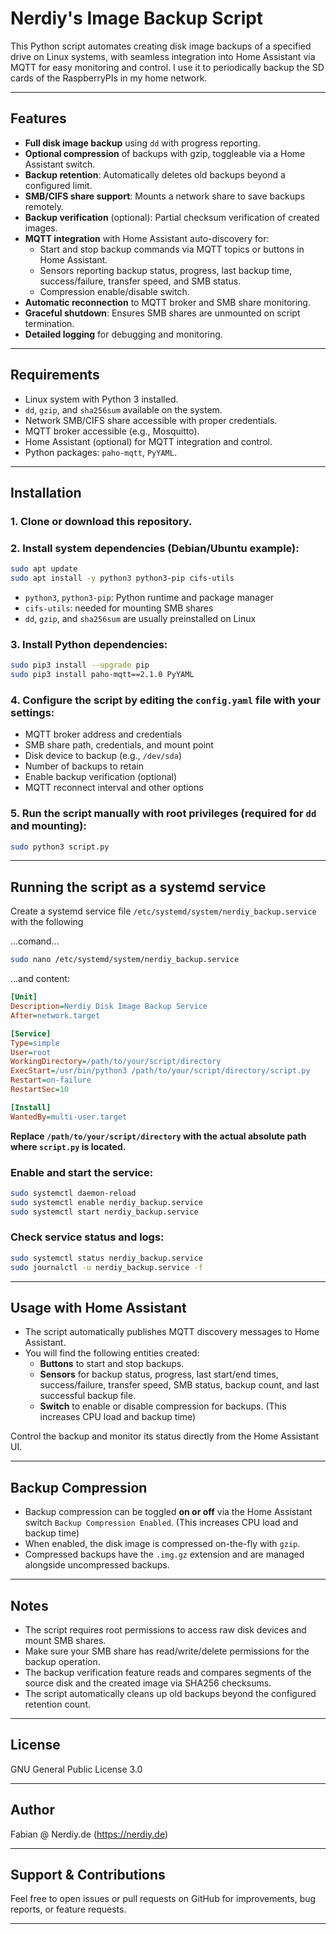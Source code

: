# Nerdiy's Image Backup Script

This Python script automates creating disk image backups of a specified drive on Linux systems, with seamless integration into Home Assistant via MQTT for easy monitoring and control. I use it to periodically backup the SD cards of the RaspberryPIs in my home network.

---

## Features

- **Full disk image backup** using `dd` with progress reporting.
- **Optional compression** of backups with gzip, toggleable via a Home Assistant switch.
- **Backup retention**: Automatically deletes old backups beyond a configured limit.
- **SMB/CIFS share support**: Mounts a network share to save backups remotely.
- **Backup verification** (optional): Partial checksum verification of created images.
- **MQTT integration** with Home Assistant auto-discovery for:
  - Start and stop backup commands via MQTT topics or buttons in Home Assistant.
  - Sensors reporting backup status, progress, last backup time, success/failure, transfer speed, and SMB status.
  - Compression enable/disable switch.
- **Automatic reconnection** to MQTT broker and SMB share monitoring.
- **Graceful shutdown**: Ensures SMB shares are unmounted on script termination.
- **Detailed logging** for debugging and monitoring.

---

## Requirements

- Linux system with Python 3 installed.
- `dd`, `gzip`, and `sha256sum` available on the system.
- Network SMB/CIFS share accessible with proper credentials.
- MQTT broker accessible (e.g., Mosquitto).
- Home Assistant (optional) for MQTT integration and control.
- Python packages: `paho-mqtt`, `PyYAML`.

---

## Installation

### 1. Clone or download this repository.

### 2. Install system dependencies (Debian/Ubuntu example):

```bash
sudo apt update
sudo apt install -y python3 python3-pip cifs-utils
```

- `python3`, `python3-pip`: Python runtime and package manager  
- `cifs-utils`: needed for mounting SMB shares  
- `dd`, `gzip`, and `sha256sum` are usually preinstalled on Linux

### 3. Install Python dependencies:

```bash
sudo pip3 install --upgrade pip
sudo pip3 install paho-mqtt==2.1.0 PyYAML
```

### 4. Configure the script by editing the `config.yaml` file with your settings:
- MQTT broker address and credentials  
- SMB share path, credentials, and mount point  
- Disk device to backup (e.g., `/dev/sda`)  
- Number of backups to retain  
- Enable backup verification (optional)  
- MQTT reconnect interval and other options

### 5. Run the script manually with root privileges (required for `dd` and mounting):

```bash
sudo python3 script.py
```

---

## Running the script as a systemd service

Create a systemd service file `/etc/systemd/system/nerdiy_backup.service` with the following 

...comand...

```bash
sudo nano /etc/systemd/system/nerdiy_backup.service
```
...and content:

```ini
[Unit]
Description=Nerdiy Disk Image Backup Service
After=network.target

[Service]
Type=simple
User=root
WorkingDirectory=/path/to/your/script/directory
ExecStart=/usr/bin/python3 /path/to/your/script/directory/script.py
Restart=on-failure
RestartSec=10

[Install]
WantedBy=multi-user.target
```

**Replace `/path/to/your/script/directory` with the actual absolute path where `script.py` is located.**

### Enable and start the service:

```bash
sudo systemctl daemon-reload
sudo systemctl enable nerdiy_backup.service
sudo systemctl start nerdiy_backup.service
```

### Check service status and logs:

```bash
sudo systemctl status nerdiy_backup.service
sudo journalctl -u nerdiy_backup.service -f
```

---

## Usage with Home Assistant

- The script automatically publishes MQTT discovery messages to Home Assistant.
- You will find the following entities created:
  - **Buttons** to start and stop backups.
  - **Sensors** for backup status, progress, last start/end times, success/failure, transfer speed, SMB status, backup count, and last successful backup file.
  - **Switch** to enable or disable compression for backups. (This increases CPU load and backup time)

Control the backup and monitor its status directly from the Home Assistant UI.

---

## Backup Compression

- Backup compression can be toggled **on or off** via the Home Assistant switch `Backup Compression Enabled`.  (This increases CPU load and backup time)
- When enabled, the disk image is compressed on-the-fly with `gzip`.
- Compressed backups have the `.img.gz` extension and are managed alongside uncompressed backups.

---

## Notes

- The script requires root permissions to access raw disk devices and mount SMB shares.
- Make sure your SMB share has read/write/delete permissions for the backup operation.
- The backup verification feature reads and compares segments of the source disk and the created image via SHA256 checksums.
- The script automatically cleans up old backups beyond the configured retention count.

---

## License

GNU General Public License 3.0

---

## Author

Fabian @ Nerdiy.de (https://nerdiy.de)

---

## Support & Contributions

Feel free to open issues or pull requests on GitHub for improvements, bug reports, or feature requests.

---
